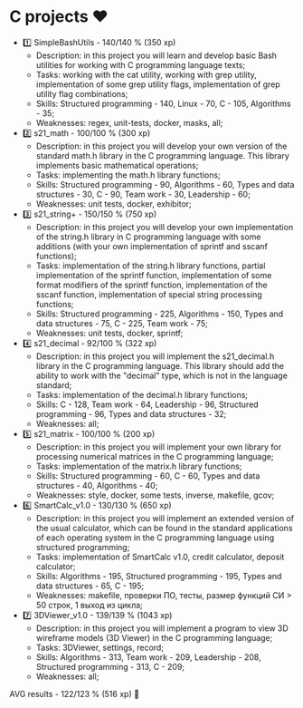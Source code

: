 # C projects ❤️

* 1️⃣ SimpleBashUtils - 140/140 % (350 xp)
  * Description: in this project you will learn and develop basic Bash utilities for working with C programming language texts;
  * Tasks: working with the cat utility, working with grep utility, implementation of some grep utility flags, implementation of grep utility flag combinations;
  * Skills: Structured programming - 140, Linux - 70, C - 105, Algorithms - 35;
  * Weaknesses: regex, unit-tests, docker, masks, all;
* 2️⃣ s21_math - 100/100 % (300 xp)
  * Description: in this project you will develop your own version of the standard math.h library in the C programming language. This library implements basic mathematical operations;
  * Tasks: implementing the math.h library functions;
  * Skills: Structured programming - 90, Algorithms - 60, Types and data structures - 30, C - 90, Team work - 30, Leadership - 60;
  * Weaknesses: unit tests, docker, exhibitor;
* 3️⃣ s21_string+ - 150/150 % (750 xp)
  * Description: in this project you will develop your own implementation of the string.h library in C programming language with some additions (with your own implementation of sprintf and sscanf functions);
  * Tasks: implementation of the string.h library functions, partial implementation of the sprintf function, implementation of some format modifiers of the sprintf function, implementation of the sscanf function, implementation of special string processing functions;
  * Skills: Structured programming - 225, Algorithms - 150, Types and data structures - 75, C - 225, Team work - 75;
  * Weaknesses: unit tests, docker, sprintf;
* 4️⃣ s21_decimal - 92/100 % (322 xp)
  * Description: in this project you will implement the s21_decimal.h library in the C programming language. This library should add the ability to work with the "decimal" type, which is not in the language standard;
  * Tasks: implementation of the decimal.h library functions;
  * Skills: C - 128, Team work - 64, Leadership - 96, Structured programming - 96, Types and data structures - 32;
  * Weaknesses: all;
* 5️⃣ s21_matrix - 100/100 % (200 xp)
  * Description: in this project you will implement your own library for processing numerical matrices in the C programming language;
  * Tasks: implementation of the matrix.h library functions;
  * Skills: Structured programming - 60, C - 60, Types and data structures - 40, Algorithms - 40;
  * Weaknesses: style, docker, some tests, inverse, makefile, gcov;
* 6️⃣ SmartCalc_v1.0 - 130/130 % (650 xp)
  * Description: in this project you will implement an extended version of the usual calculator, which can be found in the standard applications of each operating system in the C programming language using structured programming;
  * Tasks: implementation of SmartCalc v1.0, credit calculator, deposit calculator;
  * Skills: Algorithms - 195, Structured programming - 195, Types and data structures - 65, C - 195;
  * Weaknesses: makefile, проверки ПО, тесты, размер функций СИ > 50 строк, 1 выход из цикла;
* 7️⃣ 3DViewer_v1.0 - 139/139 % (1043 xp)
  * Description: in this project you will implement a program to view 3D wireframe models (3D Viewer) in the C programming language;
  * Tasks: 3DViewer, settings, record;
  * Skills: Algorithms - 313, Team work - 209, Leadership - 208, Structured programming - 313, C - 209;
  * Weaknesses: all;
  
AVG results - 122/123 % (516 xp) 🥇
